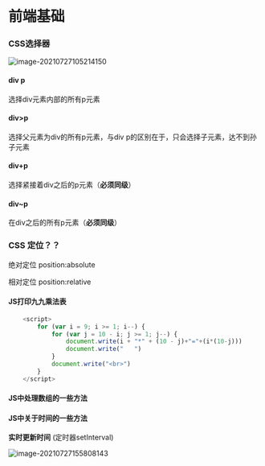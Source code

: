 # 前端基础

### CSS选择器

![image-20210727105214150](C:\Users\金文浩\AppData\Roaming\Typora\typora-user-images\image-20210727105214150.png)

#### div p

选择div元素内部的所有p元素

#### div>p

选择父元素为div的所有p元素，与div p的区别在于，只会选择子元素，达不到孙子元素

#### div+p

选择紧接着div之后的p元素（**必须同级**）

#### div~p

在div之后的所有p元素（**必须同级**）







### CSS 定位？？

绝对定位 position:absolute

相对定位 position:relative



#### JS打印九九乘法表

```JavaScript
    <script>
        for (var i = 9; i >= 1; i--) {
            for (var j = 10 - i; j >= 1; j--) {
                document.write(i + "*" + (10 - j)+"="+(i*(10-j)))
                document.write("   ")
            }
            document.write("<br>")
        }
    </script>
```



#### JS中处理数组的一些方法

#### JS中关于时间的一些方法

**实时更新时间** (定时器setInterval)

![image-20210727155808143](C:\Users\金文浩\AppData\Roaming\Typora\typora-user-images\image-20210727155808143.png)